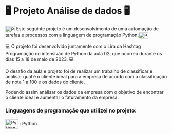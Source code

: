 # 🖥 Projeto Análise de dados 🖥

<img align="center" alt="Python" height="20" width="30" src="https://cdn.jsdelivr.net/gh/devicons/devicon/icons/python/python-original.svg" /> Este seguinte projeto é um desenvolvimento de uma automação de tarefas e processos com a linguagem de programação Python.<img align="center" alt="Python" height="20" width="30" src="https://cdn.jsdelivr.net/gh/devicons/devicon/icons/python/python-original.svg" />
            
💻 O projeto foi desenvolvido juntamente com o Lira da Hashtag Programação no intensivão de Python da aula 02, que ocorreu durante os dias 15 a 18 de maio de 2023. 💻

O desafio da aula e projeto foi de realizar um trabalho de classificar e análisar qual é o cliente ideal para a empresa de acordo com a classificação de nota 1 a 100 e os dados do cliente. 

Podendo assim análisar os dados da empresa com o objetivo de encontrar o cliente ideal e aumentar o faturamento da empresa. 

### Linguagens de programação que utilizei no projeto:
<img align="center" alt="Python" height="30" width="40" src="https://cdn.jsdelivr.net/gh/devicons/devicon/icons/python/python-original-wordmark.svg" /> : Python
